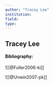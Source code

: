 ```yaml
---
author: "Tracey Lee"
institution:
field:
type:
---
```


## Tracey Lee
#### Bibliography:

![[@Fuller2006-ki]]

![[@Unwin2007-pk]]